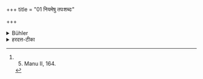 +++
title = "01 नियमेषु तपःशब्दः"

+++

<details><summary>Bühler</summary>

1. The word 'austerity' (must be understood to apply) to (the observance of) the rules (of studentship). [^1] 


[^1]:  5. Manu II, 164.
</details>

<details><summary>हरदत्त-टीका</summary>

## सूत्रम्
नियमेषु तपशब्दः ॥ १॥
## टिप्पनी
'आचार्याधीनः स्या'दित्यादयो ये नियमाः अस्मिन्ब्रह्मचारिप्रकरणे निर्दिष्टाः, तपश्शब्दस्तेषु द्रष्टव्यः, न तु कृच्छ्रादिषु ॥ १ ॥
</details>
